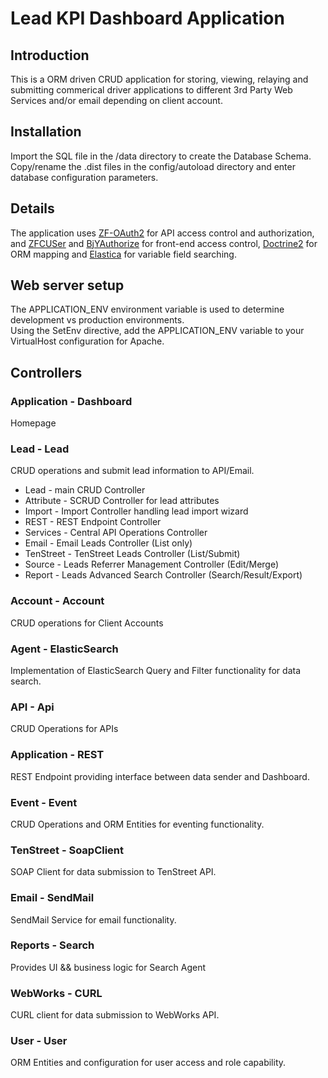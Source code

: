Lead KPI Dashboard Application
=======================

Introduction
------------
This is a ORM driven CRUD application for storing, viewing, relaying and submitting commerical driver applications to different 3rd Party Web Services and/or email depending on client account.

Installation
------------
Import the SQL file in the /data directory to create the Database Schema. Copy/rename the .dist files in the config/autoload directory and enter database configuration parameters.

Details
------------
The application uses [ZF-OAuth2](https://github.com/zfcampus/zf-oauth2) for API access control and authorization, and [ZFCUSer](https://github.com/ZF-Commons/ZfcUser) and [BjYAuthorize](https://github.com/bjyoungblood/BjyAuthorize) for front-end access control, [Doctrine2](https://github.com/doctrine/doctrine2) for ORM mapping and [Elastica](https://github.com/ruflin/Elastica) for variable field searching. 

Web server setup
----------------
The APPLICATION_ENV environment variable is used to determine development vs production environments.  
Using the SetEnv directive, add the APPLICATION_ENV variable to your VirtualHost configuration for Apache.  

Controllers
----------------
### Application - Dashboard
Homepage

### Lead - Lead
CRUD operations and submit lead information to API/Email.

* Lead - main CRUD Controller
* Attribute - SCRUD Controller for lead attributes
* Import - Import Controller handling lead import wizard
* REST - REST Endpoint Controller
* Services - Central API Operations Controller
* Email - Email Leads Controller (List only) 
* TenStreet - TenStreet Leads Controller (List/Submit)
* Source - Leads Referrer Management Controller (Edit/Merge)
* Report - Leads Advanced Search Controller (Search/Result/Export)

### Account - Account
CRUD operations for Client Accounts

### Agent - ElasticSearch
Implementation of ElasticSearch Query and Filter functionality for data search.

### API - Api
CRUD Operations for APIs

### Application - REST
REST Endpoint providing interface between data sender and Dashboard.

### Event - Event
CRUD Operations and ORM Entities for eventing functionality.

### TenStreet - SoapClient
SOAP Client for data submission to TenStreet API.

### Email - SendMail
SendMail Service for email functionality.

### Reports - Search
Provides UI && business logic for Search Agent

### WebWorks - CURL
CURL client for data submission to WebWorks API.

### User - User
ORM Entities and configuration for user access and role capability.
